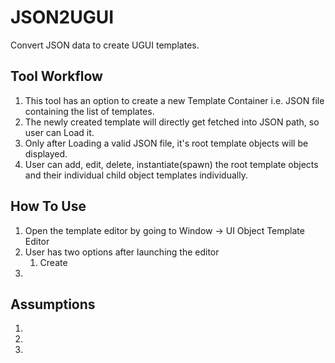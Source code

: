 # JSON2UGUI
 Convert JSON data to create UGUI templates.

<h2> Tool Workflow </h2>
<ol>
 <li>This tool has an option to create a new Template Container i.e. JSON file containing the list of templates.</li>
 <li>The newly created template will directly get fetched into JSON path, so user can Load it.</li>
 <li>Only after Loading a valid JSON file, it's root template objects will be displayed.</li>
 <li>User can add, edit, delete, instantiate(spawn) the root template objects and their individual child object templates individually.</li>
</ol>

<h2> How To Use </h2>
<ol>
 <li>Open the template editor by going to Window -> UI Object Template Editor</li>
 <li>User has two options after launching the editor<ol>
  <li>Create</li>
 </ol>
 </li>
 <li></li>
</ol>

<h2> Assumptions </h2>
<ol>
 <li></li>
 <li></li>
 <li></li>
</ol>
